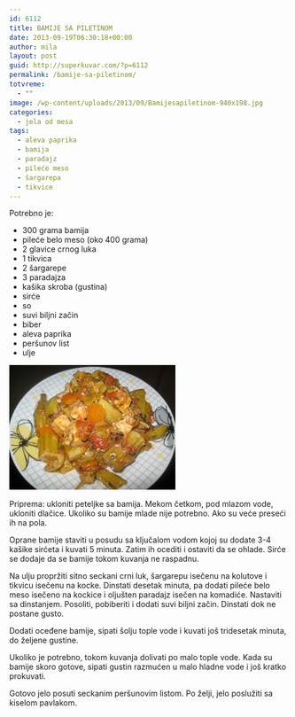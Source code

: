 ```yaml
---
id: 6112
title: BAMIJE SA PILETINOM
date: 2013-09-19T06:30:18+00:00
author: mila
layout: post
guid: http://superkuvar.com/?p=6112
permalink: /bamije-sa-piletinom/
totvreme:
  - ""
image: /wp-content/uploads/2013/09/Bamijesapiletinom-940x198.jpg
categories:
  - jela od mesa
tags:
  - aleva paprika
  - bamija
  - paradajz
  - pileće meso
  - šargarepa
  - tikvice
---
```

Potrebno je:

  * 300 grama bamija
  * pileće belo meso (oko 400 grama)
  * 2 glavice crnog luka
  * 1 tikvica
  * 2 šargarepe
  * 3 paradajza
  * kašika skroba (gustina)
  * sirće
  * so
  * suvi biljni začin
  * biber
  * aleva paprika
  * peršunov list
  * ulje

[<img class="alignnone size-medium wp-image-6113" src="/wp-content/uploads/2013/09/Bamijesapiletinom-300x225.jpg" alt="Bamijesapiletinom" width="300" height="225" />](/wp-content/uploads/2013/09/Bamijesapiletinom.jpg)

Priprema: ukloniti peteljke sa bamija. Mekom četkom, pod mlazom vode, ukloniti dlačice. Ukoliko su bamije mlade nije potrebno. Ako su veće preseći ih na pola.

Oprane bamije staviti u posudu sa ključalom vodom kojoj su dodate 3-4 kašike sirćeta i kuvati 5 minuta. Zatim ih ocediti i ostaviti da se ohlade. Sirće se dodaje da se bamije tokom kuvanja ne raspadnu.

Na ulju propržiti sitno seckani crni luk, šargarepu isečenu na kolutove i tikvicu isečenu na kocke. Dinstati desetak minuta, pa dodati pileće belo meso isečeno na kockice i oljušten paradajz isečen na komadiće. Nastaviti sa dinstanjem. Posoliti, pobiberiti i dodati suvi biljni začin. Dinstati dok ne postane gusto.

Dodati oceđene bamije, sipati šolju tople vode i kuvati još tridesetak minuta, do željene gustine.

Ukoliko je potrebno, tokom kuvanja dolivati po malo tople vode. Kada su bamije skoro gotove, sipati gustin razmućen u malo hladne vode i još kratko prokuvati.

Gotovo jelo posuti seckanim peršunovim listom. Po želji, jelo poslužiti sa kiselom pavlakom.